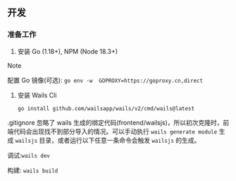 ## 开发

### 准备工作

1.  安装 Go (1.18+), NPM (Node 18.3+)
   
> [!NOTE]
> 配置 Go 镜像(可选): 
> `go env -w  GOPROXY=https://goproxy.cn,direct`

1.  安装 Wails Cli

    ```shell
    go install github.com/wailsapp/wails/v2/cmd/wails@latest
    ```

.gitignore 忽略了 wails 生成的绑定代码(frontend/wailsjs)，所以初次克隆时，前端代码会出现找不到部分导入的情况。可以手动执行 `wails generate module` 生成 `wailsjs` 目录，或者运行以下任意一条命令会触发 `wailsjs` 的生成。

调试:`wails dev`

构建: `wails build`
